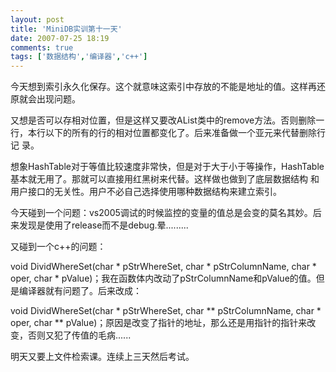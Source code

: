 ```yaml
---
layout: post
title: 'MiniDB实训第十一天'
date: 2007-07-25 18:19
comments: true
tags: ['数据结构','编译器','c++']
---
```


今天想到索引永久化保存。这个就意味这索引中存放的不能是地址的值。这样再还原就会出现问题。

又想是否可以存相对位置，但是这样又要改AList类中的remove方法。否则删除一行，本行以下的所有的行的相对位置都变化了。后来准备做一个亚元来代替删除行记
录。

想象HashTable对于等值比较速度非常快，但是对于大于小于等操作，HashTable基本就无用了。那就可以直接用红黑树来代替。这样做也做到了底层数据结构
和用户接口的无关性。用户不必自己选择使用哪种数据结构来建立索引。

今天碰到一个问题：vs2005调试的时候监控的变量的值总是会变的莫名其妙。后来发现是使用了release而不是debug.晕.........

又碰到一个c++的问题：

void DividWhereSet(char * pStrWhereSet, char * pStrColumnName, char * oper,
char * pValue)；我在函数体内改动了pStrColumnName和pValue的值。但是编译器就有问题了。后来改成：

void DividWhereSet(char * pStrWhereSet, char ** pStrColumnName, char * oper,
char ** pValue)；原因是改变了指针的地址，那么还是用指针的指针来改变，否则又犯了传值的毛病......

明天又要上文件检索课。连续上三天然后考试。


